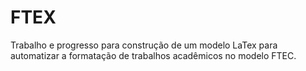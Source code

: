 # FTEX
Trabalho e progresso para construção de um modelo LaTex para automatizar a formatação de trabalhos acadêmicos no modelo FTEC.
